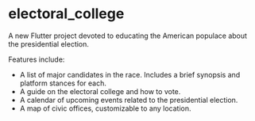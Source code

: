 # electoral_college

A new Flutter project devoted to educating the American populace about the presidential election.

Features include:

 - A list of major candidates in the race. Includes a brief synopsis and platform stances for each.
 - A guide on the electoral college and how to vote.
 - A calendar of upcoming events related to the presidential election.
 - A map of civic offices, customizable to any location.